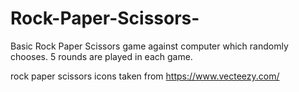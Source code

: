 # Rock-Paper-Scissors-

Basic Rock Paper Scissors game against computer which randomly chooses. 5 rounds are played in each game.

rock paper scissors icons taken from https://www.vecteezy.com/